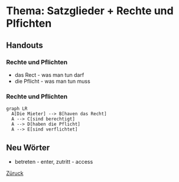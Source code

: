 # Thema: Satzglieder + Rechte und Plfichten
## Handouts
### Rechte und Pflichten
- das Rect - was man tun darf
- die Pflicht - was man tun muss
### Rechte und Pflichten
```mermaid
graph LR
  A[Die Mieter] --> B[haven das Recht]
  A --> C[sind berechtigt]
  A --> D[haben die Pflicht]
  A --> E[sind verflichtet]
```
## Neu Wörter
- betreten - enter, zutritt - access  

[Züruck](../README.md)